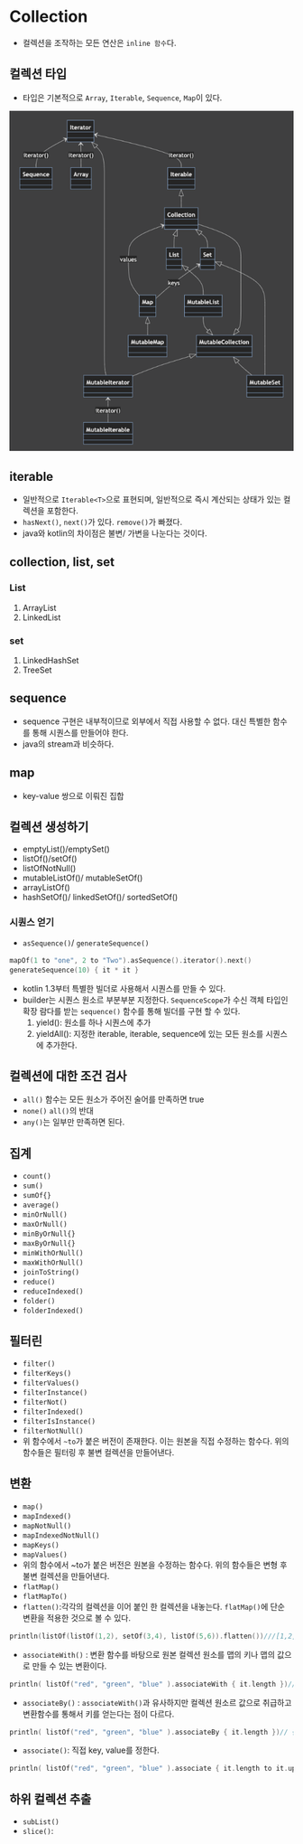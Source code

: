 # Collection

- 컬렉션을 조작하는 모든 연산은 `inline 함수`다.


## 컬렉션 타입
- 타입은 기본적으로 `Array`, `Iterable`, `Sequence`, `Map`이 있다.

![diagram.png](image/diagram.png)

## iterable
- 일반적으로 `Iterable<T>`으로 표현되며, 일반적으로 즉시 계산되는 상태가 있는 컬렉션을 포함한다.
- `hasNext()`, `next()`가 있다. `remove()`가 빠졌다.
- java와 kotlin의 차이점은 불변/ 가변을 나눈다는 것이다.


## collection, list, set

### List
1. ArrayList
2. LinkedList

### set
1. LinkedHashSet
2. TreeSet

## sequence
- sequence 구현은 내부적이므로 외부에서 직접 사용할 수 없다. 대신 특별한 함수를 통해 시퀀스를 만들어야 한다.
- java의 stream과 비슷하다. 

## map
- key-value 쌍으로 이뤄진 집합


## 컬렉션 생성하기
- emptyList()/emptySet()
- listOf()/setOf()
- listOfNotNull()
- mutableListOf()/ mutableSetOf()
- arrayListOf()
- hashSetOf()/ linkedSetOf()/ sortedSetOf()
### 시퀀스 얻기
- `asSequence()`/ `generateSequence()`
```kotlin
mapOf(1 to "one", 2 to "Two").asSequence().iterator().next()
generateSequence(10) { it * it }
```

- kotlin 1.3부터 특별한 빌더로 사용해서 시퀀스를 만들 수 있다.
- builder는 시퀀스 원소르 부분부분 지정한다. `SequenceScope`가 수신 객체 타입인 확장 람다를 받는 `sequence()` 함수를 통해 빌더를 구현 할 수 있다.
  1. yield(): 원소를 하나 시퀀스에 추가
  2. yieldAll(): 지정한 iterable, iterable, sequence에 있는 모든 원소를 시퀀스에 추가한다.


## 컬렉션에 대한 조건 검사
- `all()` 함수는 모든 원소가 주어진 술어를 만족하면 true
- `none()` `all()`의 반대
- `any()`는 일부만 만족하면 된다.

## 집계
- `count()`
- `sum()`
- `sumOf{}`
- `average()` 
- `minOrNull()`
- `maxOrNull()`
- `minByOrNull{}`
- `maxByOrNull{}`
- `minWithOrNull()`
- `maxWithOrNull()`
- `joinToString()`
- `reduce()`
- `reduceIndexed()`
- `folder()`
- `folderIndexed()`


## 필터린 
- `filter()`
- `filterKeys()`
- `filterValues()`
- `filterInstance()`
- `filterNot()`
- `filterIndexed()`
- `filterIsInstance()`
- `filterNotNull()`
- 위 함수에서 `~to`가 붙은 버전이 존재한다. 이는 원본을 직접 수정하는 함수다. 위의 함수들은 필터링 후 불변 컬렉션을 만들어낸다. 


## 변환
- `map()`
- `mapIndexed()`
- `mapNotNull()`
- `mapIndexedNotNull()`
- `mapKeys()`
- `mapValues()`
- 위의 함수에서 ~to가 붙은 버전은 원본을 수정하는 함수다. 위의 함수들은 변형 후 불변 컬렉션을 만들어낸다.
- `flatMap()`
- `flatMapTo()`
- `flatten()`:각각의 컬렉션을 이어 붙인 한 컬렉션을 내놓는다. `flatMap()`에 단순 변환을 적용한 것으로 볼 수 있다.
````kotlin
println(listOf(listOf(1,2), setOf(3,4), listOf(5,6)).flatten())///[1,2,3,4,5]
````
- `associateWith()` : 변환 함수를 바탕으로 원본 컬렉션 원소를 맵의 키나 맵의 값으로 만들 수 있는 변환이다.
```kotlin
println( listOf("red", "green", "blue" ).associateWith { it.length })// {red=3, green=5, blue=4}
```
- `associateBy()` : `associateWith()`과 유사하지만 컬렉션 원소르 값으로 취급하고 변환함수를 통해서 키를 얻는다는 점이 다르다.
```kotlin
println( listOf("red", "green", "blue" ).associateBy { it.length })// {3=red, 5=green, 4=blue}
```
- `associate()`: 직접 key, value를 정한다.
```kotlin
println( listOf("red", "green", "blue" ).associate { it.length to it.uppercase() })// {3=RED, 5=GREEN, 4=BLUE}
```


## 하위 컬렉션 추출
- `subList()`
- `slice()`: